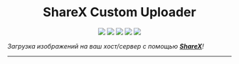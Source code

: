 <h1 align="center">ShareX Custom Uploader</h1>

<p align="center">

<img src="https://img.shields.io/badge/made%20by-helldoodle-blue.svg" >

<img src="https://badges.frapsoft.com/os/v1/open-source.svg?v=103" >

<img src="https://img.shields.io/github/stars/helldoodle-dev/sharex_custom-uploader.svg?style=flat">

<img src="https://img.shields.io/github/languages/top/helldoodle-dev/sharex_custom-uploader.svg">

<img src="https://img.shields.io/github/issues/helldoodle-dev/sharex_custom-uploader.svg">
</p>

_Загрузка изображений на ваш хост/сервер c помощью **[ShareX](https://baremetrics.com)**!_

---
